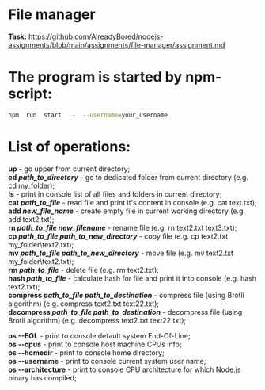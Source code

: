 # File manager

**Task:** https://github.com/AlreadyBored/nodejs-assignments/blob/main/assignments/file-manager/assignment.md

# The program is started by npm-script:
```bash
npm  run  start  --  --username=your_username
```
# List of operations:  
 **up** -  go upper from current directory;  
 **cd *path_to_directory*** - go to dedicated folder from current directory (e.g. cd my_folder);  
 **ls** - print in console list of all files and folders in current directory;  
 **cat *path_to_file*** - read file and print it's content in console (e.g. cat text.txt);  
 **add *new_file_name*** - create empty file in current working directory (e.g. add text2.txt);  
 **rn *path_to_file new_filename*** - rename file (e.g. rn text2.txt text3.txt);  
 **cp *path_to_file path_to_new_directory*** - copy file (e.g. cp text2.txt my_folder\text2.txt);  
 **mv *path_to_file path_to_new_directory*** - move file (e.g. mv text2.txt my_folder\text2.txt);  
 **rm *path_to_file*** - delete file (e.g. rm text2.txt);  
 **hash *path_to_file*** - calculate hash for file and print it into console (e.g. hash text2.txt);  
 **compress *path_to_file path_to_destination*** - compress file (using Brotli algorithm) (e.g. compress text2.txt text22.txt);  
 **decompress *path_to_file path_to_destination*** - decompress file (using Brotli algorithm) (e.g. decompress text2.txt text22.txt);  

 **os --EOL** - print to console default system End-Of-Line;  
 **os --cpus** - print to console host machine CPUs info;  
 **os --homedir** - print to console home directory;  
 **os --username** - print to console current system user name;  
 **os --architecture** - print to console CPU architecture for which Node.js binary has compiled;  